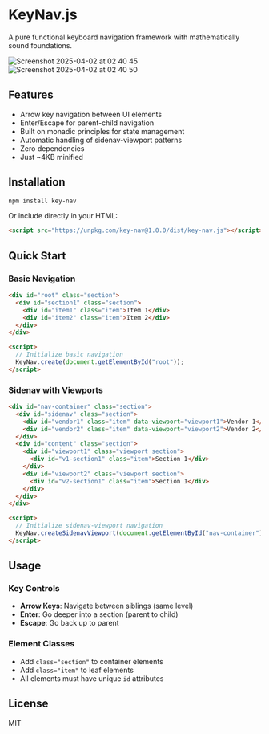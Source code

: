 # KeyNav.js

A pure functional keyboard navigation framework with mathematically sound foundations.

![Screenshot 2025-04-02 at 02 40 45](https://github.com/user-attachments/assets/209728ea-b962-42c1-baec-e8c3961eb860)
![Screenshot 2025-04-02 at 02 40 50](https://github.com/user-attachments/assets/8abe64ce-950e-4cd0-a4ca-6563f66abc01)


## Features

- Arrow key navigation between UI elements
- Enter/Escape for parent-child navigation
- Built on monadic principles for state management
- Automatic handling of sidenav-viewport patterns
- Zero dependencies
- Just ~4KB minified

## Installation

```bash
npm install key-nav
```

Or include directly in your HTML:

```html
<script src="https://unpkg.com/key-nav@1.0.0/dist/key-nav.js"></script>
```

## Quick Start

### Basic Navigation

```html
<div id="root" class="section">
  <div id="section1" class="section">
    <div id="item1" class="item">Item 1</div>
    <div id="item2" class="item">Item 2</div>
  </div>
</div>

<script>
  // Initialize basic navigation
  KeyNav.create(document.getElementById("root"));
</script>
```

### Sidenav with Viewports

```html
<div id="nav-container" class="section">
  <div id="sidenav" class="section">
    <div id="vendor1" class="item" data-viewport="viewport1">Vendor 1</div>
    <div id="vendor2" class="item" data-viewport="viewport2">Vendor 2</div>
  </div>
  <div id="content" class="section">
    <div id="viewport1" class="viewport section">
      <div id="v1-section1" class="item">Section 1</div>
    </div>
    <div id="viewport2" class="viewport section">
      <div id="v2-section1" class="item">Section 1</div>
    </div>
  </div>
</div>

<script>
  // Initialize sidenav-viewport navigation
  KeyNav.createSidenavViewport(document.getElementById("nav-container"));
</script>
```

## Usage

### Key Controls

- **Arrow Keys**: Navigate between siblings (same level)
- **Enter**: Go deeper into a section (parent to child)
- **Escape**: Go back up to parent

### Element Classes

- Add `class="section"` to container elements
- Add `class="item"` to leaf elements
- All elements must have unique `id` attributes

## License

MIT

